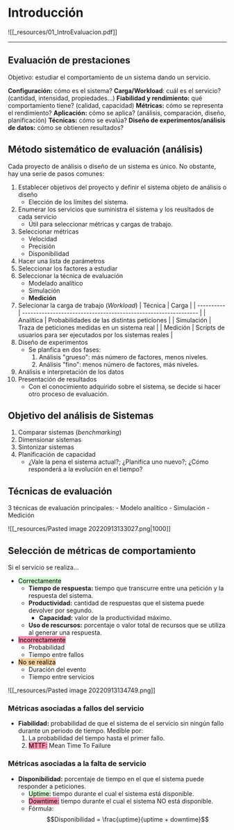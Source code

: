 # Introducción
![[_resources/01_IntroEvaluacion.pdf]]

---

## Evaluación de prestaciones
Objetivo: estudiar el comportamiento de un sistema dando un servicio.

**Configuración:** cómo es el sistema?
**Carga/Workload**: cuál es el servicio? (cantidad, intensidad, propiedades...)
**Fiabilidad y rendimiento:** qué comportamiento tiene? (calidad, capacidad)
**Métricas:** cómo se representa el rendimiento?
**Aplicación:** cómo se aplica? (análisis, comparación, diseño, planificación)
**Técnicas:** cómo se evalúa?
**Diseño de experimentos/análisis de datos:** cómo se obtienen resultados?



## Método sistemático de evaluación (análisis)
Cada proyecto de análisis o diseño de un sistema es único. No obstante, hay una serie de pasos comunes:

1. Establecer objetivos del proyecto y definir el sistema objeto de análisis o diseño
	- Elección de los límites del sistema.
2. Enumerar los servicios que suministra el sistema y los reusltados de cada servicio
	- Útil para seleccionar métricas y cargas de trabajo.
3. Seleccionar métricas
	- Velocidad
	- Precisión
	- Disponibilidad
4. Hacer una lista de parámetros
5. Seleccionar los factores a estudiar
6. Seleccionar la técnica de evaluación
	- Modelado analítico
	- Simulación
	- **Medición**
7. Selecionar la carga de trabajo (*Workload*)
| Técnica    | Carga                                                           |
| ---------- | --------------------------------------------------------------- |
| Analítica  | Probabilidades de las distintas peticiones                      |
| Simulación | Traza de peticiones medidas en un sistema real                  |
| Medición   | Scripts de usuarios para ser ejecutados por los sistemas reales |
8. Diseño de experimentos
	- Se planfica en dos fases:
		1. Análisis "grueso": más número de factores, menos niveles.
		2. Análisis "fino": menos número de factores, más niveles.
9. Análisis e interpretación de los datos
10. Presentación de resultados
	- Con el conocimiento adquirido sobre el sistema, se decide si hacer otro proceso de evaluación.


## Objetivo del análisis de Sistemas
1. Comparar sistemas (*benchmarking*)
2. Dimensionar sistemas
3. Sintonizar sistemas
4. Planificación de capacidad
	- ¿Vale la pena el sistema actual?; ¿Planifica uno nuevo?; ¿Cómo responderá a la evolución en el tiempo?


## Técnicas de evaluación
3 técnicas de evaluación principales:
	- Modelo analítico
	- Simulación
	- Medición

![[_resources/Pasted image 20220913133027.png|1000]]

## Selección de métricas de comportamiento
Si el servicio se realiza...
- <mark style="background: #BBFABBA6;">Correctamente</mark> 
	- **Tiempo de respuesta:** tiempo que transcurre entre una petición y la respuesta del sistema.
	- **Productividad:** cantidad de respuestas que el sistema puede devolver por segundo.
		- **Capacidad:** valor de la productividad máximo.
	- **Uso de rescursos:** porcentaje o valor total de recursos que se utiliza al generar una respuesta.
- <mark style="background: #FF5582A6;">Incorrectamente</mark> 
	- Probabilidad
	- Tiempo entre fallos
- <mark style="background: #FFB86CA6;">No se realiza</mark> 
	- Duración del evento
	- Tiempo entre servicios

![[_resources/Pasted image 20220913134749.png]]

### Métricas asociadas a fallos del servicio
- **Fiabilidad:** probabilidad de que el sistema de el servicio sin ningún fallo durante un periodo de tiempo. Medible por:
	1. La probabilidad del tiempo hasta el primer fallo.
	2. <mark style="background: #FF5582A6;">MTTF:</mark> Mean Time To Failure 

### Métricas asociadas a la falta de servicio
- **Disponibilidad:** porcentaje de tiempo en el que el sistema puede responder a peticiones.
	- <mark style="background: #BBFABBA6;">Uptime:</mark>  tiempo durante el cual el sistema está disponible.
	- <mark style="background: #FF5582A6;">Downtime:</mark>  tiempo durante el cual el sistema NO está disponible.
	- Fórmula: $$Disponibilidad = \frac{uptime}{uptime + downtime}$$



